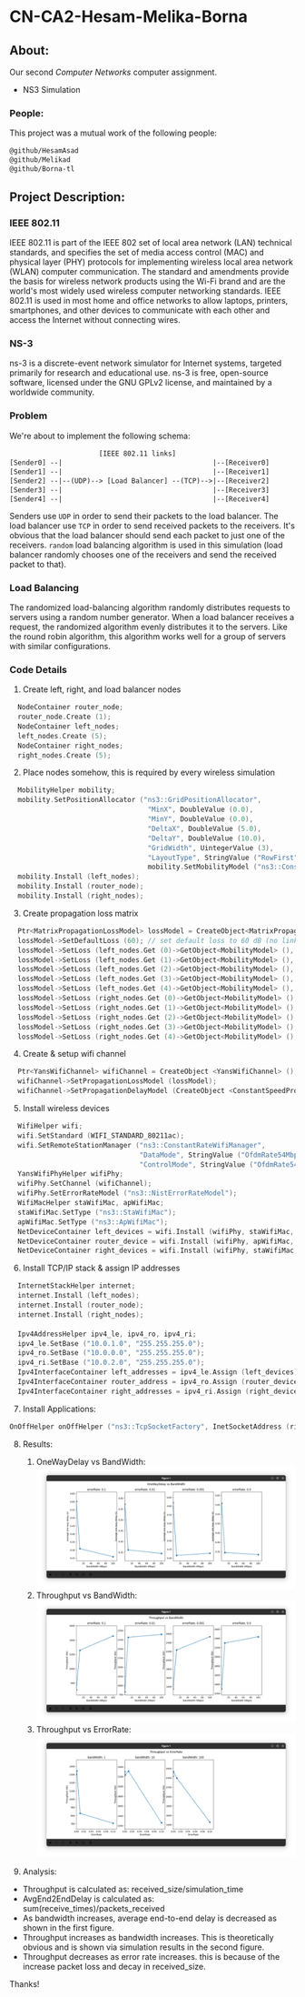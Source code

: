 # CN-CA2-Hesam-Melika-Borna

## About:

Our second *Computer Networks* computer assignment.

* NS3 Simulation

### People:

This project was a mutual work of the following people:

    @github/HesamAsad
    @github/Melikad
    @github/Borna-tl

## Project Description:
### IEEE 802.11

IEEE 802.11 is part of the IEEE 802 set of local area network (LAN) technical standards, and specifies the set of media access control (MAC) and physical layer (PHY) protocols for implementing wireless local area network (WLAN) computer communication. The standard and amendments provide the basis for wireless network products using the Wi-Fi brand and are the world's most widely used wireless computer networking standards. IEEE 802.11 is used in most home and office networks to allow laptops, printers, smartphones, and other devices to communicate with each other and access the Internet without connecting wires.

### NS-3

ns-3 is a discrete-event network simulator for Internet systems, targeted primarily for research and educational use. ns-3 is free, open-source software, licensed under the GNU GPLv2 license, and maintained by a worldwide community.

### Problem
We're about to implement the following schema:

```
                      [IEEE 802.11 links]
[Sender0] --|                                     |--[Receiver0]
[Sender1] --|                                     |--[Receiver1]
[Sender2] --|--(UDP)--> [Load Balancer] --(TCP)-->|--[Receiver2]
[Sender3] --|                                     |--[Receiver3]
[Sender4] --|                                     |--[Receiver4]
```

Senders use `UDP` in order to send their packets to the load balancer. The load balancer use `TCP` in order to send received packets to the receivers.
It's obvious that the load balancer should send each packet to just one of the receivers. `random` load balancing algorithm is used in this simulation (load balancer randomly chooses one of the receivers and send the received packet to that).

### Load Balancing
The randomized load-balancing algorithm randomly distributes requests to servers using a random number generator. When a load balancer receives a request, the randomized algorithm evenly distributes it to the servers. Like the round robin algorithm, this algorithm works well for a group of servers with similar configurations.

### Code Details
1. Create left, right, and load balancer nodes
```cpp
  NodeContainer router_node; 
  router_node.Create (1);
  NodeContainer left_nodes; 
  left_nodes.Create (5);
  NodeContainer right_nodes; 
  right_nodes.Create (5);
```

2. Place nodes somehow, this is required by every wireless simulation
```cpp
  MobilityHelper mobility;
  mobility.SetPositionAllocator ("ns3::GridPositionAllocator",
                                  "MinX", DoubleValue (0.0),
                                  "MinY", DoubleValue (0.0),
                                  "DeltaX", DoubleValue (5.0),
                                  "DeltaY", DoubleValue (10.0),
                                  "GridWidth", UintegerValue (3),
                                  "LayoutType", StringValue ("RowFirst"));
                                  mobility.SetMobilityModel ("ns3::ConstantPositionMobilityModel");
  mobility.Install (left_nodes);
  mobility.Install (router_node);
  mobility.Install (right_nodes);
```

3. Create propagation loss matrix
```cpp
  Ptr<MatrixPropagationLossModel> lossModel = CreateObject<MatrixPropagationLossModel> ();
  lossModel->SetDefaultLoss (60); // set default loss to 60 dB (no link)
  lossModel->SetLoss (left_nodes.Get (0)->GetObject<MobilityModel> (), router_node.Get (0)->GetObject<MobilityModel> (), 50); // set symmetric loss l0 <-> r to 50 dB
  lossModel->SetLoss (left_nodes.Get (1)->GetObject<MobilityModel> (), router_node.Get (0)->GetObject<MobilityModel> (), 50); // set symmetric loss l1 <-> r to 50 dB
  lossModel->SetLoss (left_nodes.Get (2)->GetObject<MobilityModel> (), router_node.Get (0)->GetObject<MobilityModel> (), 50); // set symmetric loss l2 <-> r to 50 dB
  lossModel->SetLoss (left_nodes.Get (3)->GetObject<MobilityModel> (), router_node.Get (0)->GetObject<MobilityModel> (), 50); // set symmetric loss l3 <-> r to 50 dB
  lossModel->SetLoss (left_nodes.Get (4)->GetObject<MobilityModel> (), router_node.Get (0)->GetObject<MobilityModel> (), 50); // set symmetric loss 14 <-> r to 50 dB
  lossModel->SetLoss (right_nodes.Get (0)->GetObject<MobilityModel> (), router_node.Get (0)->GetObject<MobilityModel> (), 50); // set symmetric loss r <-> r0 to 50 dB
  lossModel->SetLoss (right_nodes.Get (1)->GetObject<MobilityModel> (), router_node.Get (0)->GetObject<MobilityModel> (), 50); // set symmetric loss r <-> r1 to 50 dB
  lossModel->SetLoss (right_nodes.Get (2)->GetObject<MobilityModel> (), router_node.Get (0)->GetObject<MobilityModel> (), 50); // set symmetric loss r <-> r2 to 50 dB
  lossModel->SetLoss (right_nodes.Get (3)->GetObject<MobilityModel> (), router_node.Get (0)->GetObject<MobilityModel> (), 50); // set symmetric loss r <-> r3 to 50 dB
  lossModel->SetLoss (right_nodes.Get (4)->GetObject<MobilityModel> (), router_node.Get (0)->GetObject<MobilityModel> (), 50); // set symmetric loss r <-> r4 to 50 dB
```

4. Create & setup wifi channel
```cpp
  Ptr<YansWifiChannel> wifiChannel = CreateObject <YansWifiChannel> ();
  wifiChannel->SetPropagationLossModel (lossModel);
  wifiChannel->SetPropagationDelayModel (CreateObject <ConstantSpeedPropagationDelayModel> ());
```

5. Install wireless devices
```cpp
  WifiHelper wifi;
  wifi.SetStandard (WIFI_STANDARD_80211ac);
  wifi.SetRemoteStationManager ("ns3::ConstantRateWifiManager",
                                "DataMode", StringValue ("OfdmRate54Mbps"),
                                "ControlMode", StringValue ("OfdmRate54Mbps"));
  YansWifiPhyHelper wifiPhy;
  wifiPhy.SetChannel (wifiChannel);
  wifiPhy.SetErrorRateModel ("ns3::NistErrorRateModel");
  WifiMacHelper staWifiMac, apWifiMac;
  staWifiMac.SetType ("ns3::StaWifiMac");
  apWifiMac.SetType ("ns3::ApWifiMac");
  NetDeviceContainer left_devices = wifi.Install (wifiPhy, staWifiMac, left_nodes);
  NetDeviceContainer router_device = wifi.Install (wifiPhy, apWifiMac, router_node);
  NetDeviceContainer right_devices = wifi.Install (wifiPhy, staWifiMac, right_nodes);
```

6. Install TCP/IP stack & assign IP addresses
```cpp
  InternetStackHelper internet;
  internet.Install (left_nodes);
  internet.Install (router_node);
  internet.Install (right_nodes);
  
  Ipv4AddressHelper ipv4_le, ipv4_ro, ipv4_ri;  
  ipv4_le.SetBase ("10.0.1.0", "255.255.255.0");
  ipv4_ro.SetBase ("10.0.0.0", "255.255.255.0");
  ipv4_ri.SetBase ("10.0.2.0", "255.255.255.0");
  Ipv4InterfaceContainer left_addresses = ipv4_le.Assign (left_devices);
  Ipv4InterfaceContainer router_address = ipv4_ro.Assign (router_device);
  Ipv4InterfaceContainer right_addresses = ipv4_ri.Assign (right_devices);
```

7. Install Applications:
```cpp
OnOffHelper onOffHelper ("ns3::TcpSocketFactory", InetSocketAddress (right_addresses.GetAddress ((rand()%5)), cbrPort));
```

8. Results:
    1. OneWayDelay vs BandWidth:
![OneWayDelay vs BandWidth](figs/AvgDelay_Bandwidth.png)
    2. Throughput vs BandWidth:
![Throughput vs BandWidth](figs/Throughput_Bandwidth.png)
    3. Throughput vs ErrorRate:
![Throughput vs ErrorRate](figs/Throughput_ErrorRate.png)

9. Analysis:
* Throughput is calculated as: received_size/simulation_time
* AvgEnd2EndDelay is calculated as: sum(receive_times)/packets_received
* As bandwidth increases, average end-to-end delay is decreased as shown in the first figure. 
* Throughput increases as bandwidth increases. This is theoretically obvious and is shown via simulation results in the second figure.
* Throughput decreases as error rate increases. this is because of the increase packet loss and decay in received_size. 

Thanks!